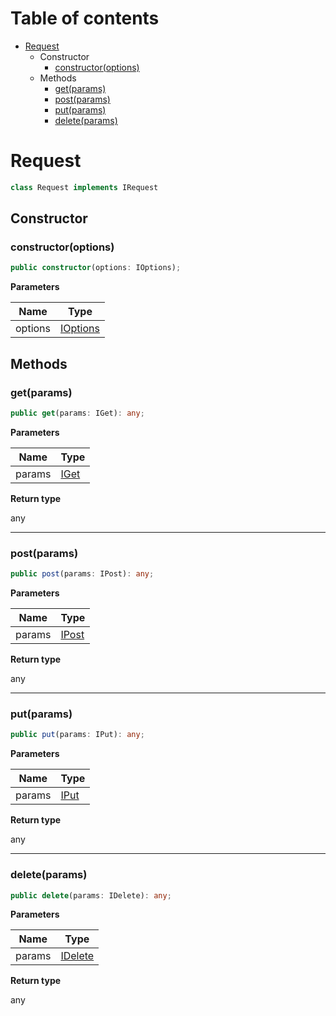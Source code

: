 # Table of contents

* [Request][ClassDeclaration-14]
    * Constructor
        * [constructor(options)][Constructor-2]
    * Methods
        * [get(params)][MethodDeclaration-52]
        * [post(params)][MethodDeclaration-53]
        * [put(params)][MethodDeclaration-54]
        * [delete(params)][MethodDeclaration-55]

# Request

```typescript
class Request implements IRequest
```
## Constructor

### constructor(options)

```typescript
public constructor(options: IOptions);
```

**Parameters**

| Name    | Type                               |
| ------- | ---------------------------------- |
| options | [IOptions][InterfaceDeclaration-0] |

## Methods

### get(params)

```typescript
public get(params: IGet): any;
```

**Parameters**

| Name   | Type                            |
| ------ | ------------------------------- |
| params | [IGet][InterfaceDeclaration-31] |

**Return type**

any

----------

### post(params)

```typescript
public post(params: IPost): any;
```

**Parameters**

| Name   | Type                             |
| ------ | -------------------------------- |
| params | [IPost][InterfaceDeclaration-32] |

**Return type**

any

----------

### put(params)

```typescript
public put(params: IPut): any;
```

**Parameters**

| Name   | Type                            |
| ------ | ------------------------------- |
| params | [IPut][InterfaceDeclaration-33] |

**Return type**

any

----------

### delete(params)

```typescript
public delete(params: IDelete): any;
```

**Parameters**

| Name   | Type                               |
| ------ | ---------------------------------- |
| params | [IDelete][InterfaceDeclaration-34] |

**Return type**

any

[ClassDeclaration-14]: request.md#request
[Constructor-2]: request.md#constructoroptions
[InterfaceDeclaration-0]: ../i-options.md#ioptions
[MethodDeclaration-52]: request.md#getparams
[InterfaceDeclaration-31]: ../i-get.md#iget
[MethodDeclaration-53]: request.md#postparams
[InterfaceDeclaration-32]: ../i-post.md#ipost
[MethodDeclaration-54]: request.md#putparams
[InterfaceDeclaration-33]: ../i-put.md#iput
[MethodDeclaration-55]: request.md#deleteparams
[InterfaceDeclaration-34]: ../i-delete.md#idelete